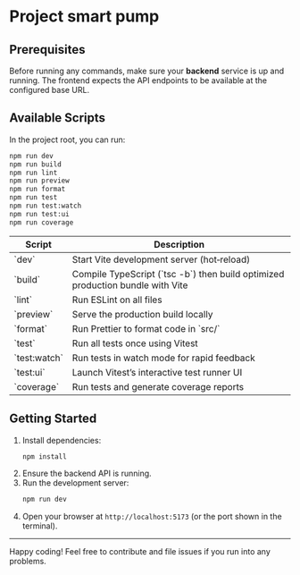 # Project smart pump


## Prerequisites


Before running any commands, make sure your **backend** service is up and running. The frontend expects the API endpoints to be available at the configured base URL.


## Available Scripts


In the project root, you can run:


```bash
npm run dev
npm run build
npm run lint
npm run preview
npm run format
npm run test
npm run test:watch
npm run test:ui
npm run coverage
```


| Script       | Description                                                                    |
| ------------ | ------------------------------------------------------------------------------ |
| \`dev\`        | Start Vite development server (hot‑reload)                                     |
| \`build\`      | Compile TypeScript (\`tsc -b\`) then build optimized production bundle with Vite |
| \`lint\`       | Run ESLint on all files                                                        |
| \`preview\`    | Serve the production build locally                                             |
| \`format\`     | Run Prettier to format code in \`src/\`                                          |
| \`test\`       | Run all tests once using Vitest                                                |
| \`test:watch\` | Run tests in watch mode for rapid feedback                                     |
| \`test:ui\`    | Launch Vitest’s interactive test runner UI                                     |
| \`coverage\`   | Run tests and generate coverage reports                                        |


## Getting Started


1. Install dependencies:
   ```bash
   npm install
   ```
2. Ensure the backend API is running.
3. Run the development server:
   ```bash
   npm run dev
   ```
4. Open your browser at `http://localhost:5173` (or the port shown in the terminal).


---


Happy coding! Feel free to contribute and file issues if you run into any problems.

